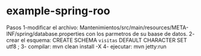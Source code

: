 # example-spring-roo
Pasos 
1-modificar el archivo: Mantenimientos/src/main/resources/META-INF/spring/database.properties
con los parmetros de su baase de datos.
2- crear el esquema:  CREATE SCHEMA `visitas` DEFAULT CHARACTER SET utf8 ; 
3- compilar:  mvn clean install -X
4- ejecutar:  mvn jetty:run



